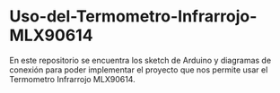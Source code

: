 # Uso-del-Termometro-Infrarrojo-MLX90614
En este repositorio se encuentra los sketch de Arduino y diagramas de conexión para poder implementar el proyecto que nos permite usar el Termometro Infrarrojo MLX90614. 
